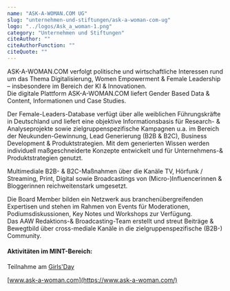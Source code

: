 ```yaml
---
name: "ASK-A-WOMAN.COM UG"
slug: "unternehmen-und-stiftungen/ask-a-woman-com-ug"
logo: "../logos/Ask_a_woman-1.png"
category: "Unternehmen und Stiftungen"
citeAuthor: ""
citeAuthorFunction: ""
citeQuote: ""
---
```


ASK-A-WOMAN.COM verfolgt politische und wirtschaftliche Interessen rund um das Thema Digitalisierung, Women Empowerment & Female Leadership – insbesondere im Bereich der KI & Innovationen.  
Die digitale Plattform ASK-A-WOMAN.COM liefert Gender Based Data & Content, Informationen und Case Studies.

Der Female-Leaders-Database verfügt über alle weiblichen Führungskräfte in Deutschland und liefert eine objektive Informationsbasis für Research- & Analyseprojekte sowie zielgruppenspezifische Kampagnen u.a. im Bereich der Neukunden-Gewinnung, Lead Generierung (B2B & B2C), Business Development & Produktstrategien. Mit dem generierten Wissen werden individuell maßgeschneiderte Konzepte entwickelt und für Unternehmens-& Produktstrategien genutzt.

Multimediale B2B- & B2C-Maßnahmen über die Kanäle TV, Hörfunk / Streaming, Print, Digital sowie Broadcastings von (Micro-)Influencerinnen & Bloggerinnen reichweitenstark umgesetzt.

Die Board Member bilden ein Netzwerk aus branchenübergreifenden Expertisen und stehen im Rahmen von Events für Moderationen, Podiumsdiskussionen, Key Notes und Workshops zur Verfügung.  
Das AAW Redaktions-& Broadcasting-Team erstellt und streut Beiträge & Bewegtbild über cross-mediale Kanäle in die zielgruppenspezifische (B2B-) Community.

#### Aktivitäten im MINT-Bereich:

Teilnahme am [Girls'Day](https://www.girls-day.de/)

[www.ask-a-woman.com](https://www.ask-a-woman.com/)

